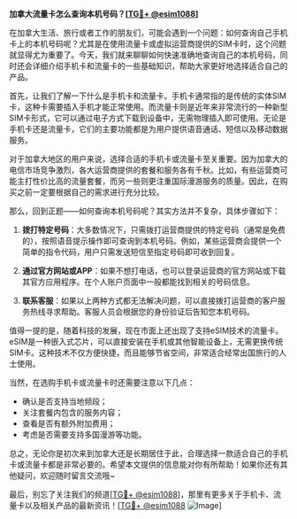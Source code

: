 **加拿大流量卡怎么查询本机号码？[[TG💪+ @esim1088](https://t.me/s/esim1088)]**

在加拿大生活、旅行或者工作的朋友们，可能会遇到一个问题：如何查询自己手机卡上的本机号码呢？尤其是在使用流量卡或虚拟运营商提供的SIM卡时，这个问题就显得尤为重要了。今天，我们就来聊聊如何快速准确地查询自己的本机号码，同时还会详细介绍手机卡和流量卡的一些基础知识，帮助大家更好地选择适合自己的产品。

首先，让我们了解一下什么是手机卡和流量卡。手机卡通常指的是传统的实体SIM卡，这种卡需要插入手机才能正常使用。而流量卡则是近年来非常流行的一种新型SIM卡形式，它可以通过电子方式下载到设备中，无需物理插入即可使用。无论是手机卡还是流量卡，它们的主要功能都是为用户提供语音通话、短信以及移动数据服务。

对于加拿大地区的用户来说，选择合适的手机卡或流量卡至关重要。因为加拿大的电信市场竞争激烈，各大运营商提供的套餐和服务各有千秋。比如，有些运营商可能主打性价比高的流量套餐，而另一些则更注重国际漫游服务的质量。因此，在购买之前一定要根据自己的需求进行充分比较。

那么，回到正题——如何查询本机号码呢？其实方法并不复杂，具体步骤如下：

1. **拨打特定号码**：大多数情况下，只需拨打运营商提供的特定号码（通常是免费的），按照语音提示操作即可查询到本机号码。例如，某些运营商会提供一个简单的指令代码，用户只需发送短信至指定号码即可收到回复。

2. **通过官方网站或APP**：如果不想打电话，也可以登录运营商的官方网站或下载其官方应用程序。在个人账户页面中一般都能找到相关的号码信息。

3. **联系客服**：如果以上两种方式都无法解决问题，可以直接拨打运营商的客户服务热线寻求帮助。客服人员会根据您的身份验证后告知您本机号码。

值得一提的是，随着科技的发展，现在市面上还出现了支持eSIM技术的流量卡。eSIM是一种嵌入式芯片，可以直接安装在手机或其他智能设备上，无需更换传统SIM卡。这种技术不仅方便快捷，而且能够节省空间，非常适合经常出国旅行的人士使用。

当然，在选购手机卡或流量卡时还需要注意以下几点：
- 确认是否支持当地频段；
- 关注套餐内包含的服务内容；
- 查看是否有额外附加费用；
- 考虑是否需要支持多国漫游等功能。

总之，无论你是初次来到加拿大还是长期居住于此，合理选择一款适合自己的手机卡或流量卡都是非常必要的。希望本文提供的信息能对你有所帮助！如果你还有其他疑问，欢迎随时留言交流哦~

最后，别忘了关注我们的频道[[TG💪+ @esim1088](https://t.me/s/esim1088)]，那里有更多关于手机卡、流量卡以及相关产品的最新资讯！[[TG💪+ @esim1088](https://t.me/s/esim1088) ![Image](https://i.postimg.cc/4NQfJmqS/Snipaste-2025-05-13-00-14-12.png)]